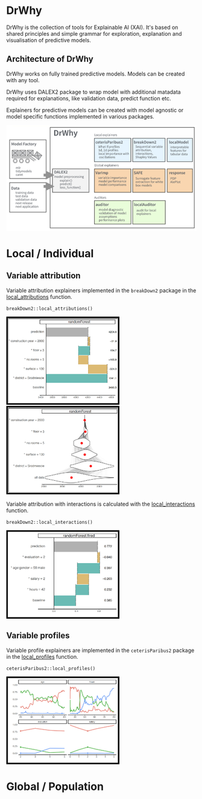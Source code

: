 # DrWhy

DrWhy is the collection of tools for Explainable AI (XAI). It's based on shared principles and simple grammar for exploration, explanation and visualisation of predictive models.

## Architecture of DrWhy

DrWhy works on fully trained predictive models. Models can be created with any tool. 

DrWhy uses DALEX2 package to wrap model with additional matadata required for explanations, like validation data, predict function etc.

Explainers for predictive models can be created with model agnostic or model specific functions implemented in various packages.


![Architecture of DrWhy](images/DrWhy.png)

# Local / Individual

## Variable attribution

Variable attribution explainers implemented in the `breakDown2` package in the [local_attributions](https://pbiecek.github.io/breakDown2/reference/local_attributions.html) function.

```
breakDown2::local_attributions()
```

<img width="300px" src="images/local_attributions_1.jpg"/>
&nbsp;&nbsp;<img width="300px" src="images/local_attributions_2.jpg"/>

Variable attribution with interactions is calculated with the  [local_interactions](https://pbiecek.github.io/breakDown2/reference/local_interactions.html) function.

```
breakDown2::local_interactions()
```

<img width="300px" src="images/local_interactions_1.jpg"/>


## Variable profiles

Variable profile explainers are implemented in the `ceterisParibus2` package in the [local_profiles](https://pbiecek.github.io/breakDown2/reference/local_profiles.html) function.

```
ceterisParibus2::local_profiles()
```

<img width="300px" src="images/local_profile_1.jpg"/>

# Global / Population


